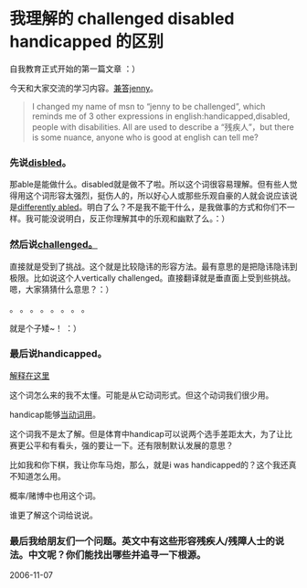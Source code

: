 # 我理解的 challenged disabled handicapped 的区别

自我教育正式开始的第一篇文章 ：）

今天和大家交流的学习内容。[兼答jenny](http://pengyou.rijiben.org/node/636)。

> I changed my name of msn to “jenny to be challenged”, which reminds me of 3 other expressions in english:handicapped,disabled, people with disabilities. All are used to describe a “残疾人”，but there is some nuance, anyone who is good at english can tell me?




### 先说[disbled](http://www.google.com/search?hs=kqH&hl=en&lr=&newwindow=1&client=firefox-a&rls=org.mozilla%3Aen-US%3Aofficial&q=define%3A+disabled&btnG=Search)。

那able是能做什么。disabled就是做不了啦。所以这个词很容易理解。但有些人觉得用这个词形容太强烈，挺伤人的，所以好心人或那些乐观自豪的人就会说应该说是[differently abled](http://www.google.com/search?q=define%3A+differently+abled&start=0&ie=utf-8&oe=utf-8&client=firefox-a&rls=org.mozilla:en-US:official)。明白了么？不是我不能干什么，是我做事的方式和你们不一样。我可能没说明白，反正你理解其中的乐观和幽默了么。：）

### 然后说[challenged。](http://www.google.com/search?hl=en&lr=&newwindow=1&client=firefox-a&rls=org.mozilla%3Aen-US%3Aofficial&q=define%3A+challenged&btnG=Search)

直接就是受到了挑战。这个就是比较隐讳的形容方法。最有意思的是把隐讳隐讳到极限。比如说这个人vertically challenged。直接翻译就是垂直面上受到些挑战。嗯，大家猜猜什么意思？：）



。
。
。
。
。
。
。
。


就是个子矮~！ ：）


### 最后说handicapped。

[解释在这里 ](http://www.google.com/search?q=define%3A+handicapped&start=0&ie=utf-8&oe=utf-8&client=firefox-a&rls=org.mozilla:en-US:official)

这个词怎么来的我不太懂。可能是从它动词形式。但这个动词我们很少用。

handicap能够[当动词用](http://www.google.com/search?hs=lpH&hl=en&lr=&newwindow=1&client=firefox-a&rls=org.mozilla%3Aen-US%3Aofficial&q=define%3A+handicap&btnG=Search)。

这个词我不是太了解。但是体育中handicap可以说两个选手差距太大，为了让比赛更公平和有看头，强的要让一下。还有限制默认发展的意思？

比如我和你下棋，我让你车马炮，那么，就是i was handicapped的？这个我还真不知道怎么用。

概率/赌博中也用这个词。

谁更了解这个词给说说。

### 最后我给朋友们一个问题。英文中有这些形容残疾人/残障人士的说法。中文呢？你们能找出哪些并追寻一下根源。


2006-11-07